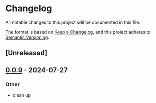 # Changelog
All notable changes to this project will be documented in this file.

The format is based on [Keep a Changelog](https://keepachangelog.com/en/1.0.0/),
and this project adheres to [Semantic Versioning](https://semver.org/spec/v2.0.0.html).

## [Unreleased]

## [0.0.9](https://github.com/JMBeresford/retrom/compare/retrom-plugin-launcher-v0.0.8...retrom-plugin-launcher-v0.0.9) - 2024-07-27

### Other
- clean up
